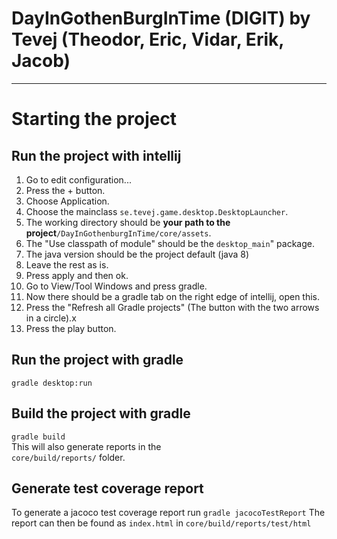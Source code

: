# DayInGothenBurgInTime (DIGIT) by Tevej (Theodor, Eric, Vidar, Erik, Jacob)

---

# Starting the project

## Run the project with intellij
1. Go to edit configuration...
2. Press the + button.
3. Choose Application.
4. Choose the mainclass ```se.tevej.game.desktop.DesktopLauncher```.
5. The working directory should be **your path to the project**```/DayInGothenburgInTime/core/assets```.
6. The "Use classpath of module" should be the ```desktop_main```" package.
7. The java version should be the project default (java 8)
8. Leave the rest as is.
9. Press apply and then ok.
10. Go to View/Tool Windows and press gradle.
11. Now there should be a gradle tab on the right edge of intellij, open this.
12. Press the "Refresh all Gradle projects" (The button with the two arrows in a circle).x
13. Press the play button.

## Run the project with gradle
```gradle desktop:run```

## Build the project with gradle
```gradle build```  
This will also generate reports in the  
```core/build/reports/``` folder.

## Generate test coverage report
To generate a jacoco test coverage report run ```gradle jacocoTestReport```
The report can then be found as ```index.html``` in ```core/build/reports/test/html```